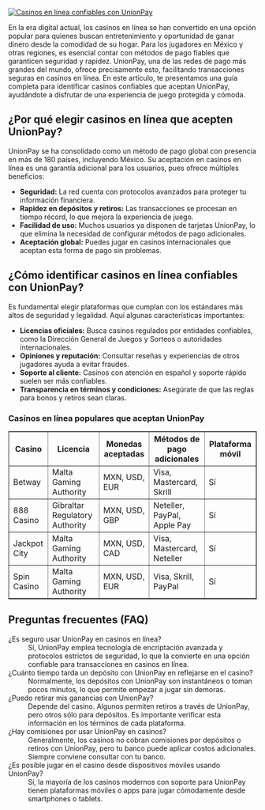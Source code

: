 [![Casinos en línea confiables con UnionPay](https://123-caf.pages.dev/gitsignup.png)](https://vrmoo.ru/Bt82HjjY)

<p>En la era digital actual, los casinos en línea se han convertido en una opción popular para quienes buscan entretenimiento y oportunidad de ganar dinero desde la comodidad de su hogar. Para los jugadores en México y otras regiones, es esencial contar con métodos de pago fiables que garanticen seguridad y rapidez. UnionPay, una de las redes de pago más grandes del mundo, ofrece precisamente esto, facilitando transacciones seguras en casinos en línea. En este artículo, te presentamos una guía completa para identificar casinos confiables que aceptan UnionPay, ayudándote a disfrutar de una experiencia de juego protegida y cómoda.</p>  <h2>¿Por qué elegir casinos en línea que acepten UnionPay?</h2> <p>UnionPay se ha consolidado como un método de pago global con presencia en más de 180 países, incluyendo México. Su aceptación en casinos en línea es una garantía adicional para los usuarios, pues ofrece múltiples beneficios:</p> <ul> <li><strong>Seguridad:</strong> La red cuenta con protocolos avanzados para proteger tu información financiera.</li> <li><strong>Rapidez en depósitos y retiros:</strong> Las transacciones se procesan en tiempo récord, lo que mejora la experiencia de juego.</li> <li><strong>Facilidad de uso:</strong> Muchos usuarios ya disponen de tarjetas UnionPay, lo que elimina la necesidad de configurar métodos de pago adicionales.</li> <li><strong>Aceptación global:</strong> Puedes jugar en casinos internacionales que aceptan esta forma de pago sin problemas.</li> </ul>  <h2>¿Cómo identificar casinos en línea confiables con UnionPay?</h2> <p>Es fundamental elegir plataformas que cumplan con los estándares más altos de seguridad y legalidad. Aquí algunas características importantes:</p> <ul> <li><strong>Licencias oficiales:</strong> Busca casinos regulados por entidades confiables, como la Dirección General de Juegos y Sorteos o autoridades internacionales.</li> <li><strong>Opiniones y reputación:</strong> Consultar reseñas y experiencias de otros jugadores ayuda a evitar fraudes.</li> <li><strong>Soporte al cliente:</strong> Casinos con atención en español y soporte rápido suelen ser más confiables.</li> <li><strong>Transparencia en términos y condiciones:</strong> Asegúrate de que las reglas para bonos y retiros sean claras.</li> </ul>  <h3>Casinos en línea populares que aceptan UnionPay</h3> <table border="1" cellpadding="6" cellspacing="0" style="border-collapse: collapse; width: 100%;"> <thead> <tr> <th>Casino</th> <th>Licencia</th> <th>Monedas aceptadas</th> <th>Métodos de pago adicionales</th> <th>Plataforma móvil</th> </tr> </thead> <tbody> <tr> <td>Betway</td> <td>Malta Gaming Authority</td> <td>MXN, USD, EUR</td> <td>Visa, Mastercard, Skrill</td> <td>Sí</td> </tr> <tr> <td>888 Casino</td> <td>Gibraltar Regulatory Authority</td> <td>MXN, USD, GBP</td> <td>Neteller, PayPal, Apple Pay</td> <td>Sí</td> </tr> <tr> <td>Jackpot City</td> <td>Malta Gaming Authority</td> <td>MXN, USD, CAD</td> <td>Visa, Mastercard, Neteller</td> <td>Sí</td> </tr> <tr> <td>Spin Casino</td> <td>Malta Gaming Authority</td> <td>MXN, USD, EUR</td> <td>Visa, Skrill, PayPal</td> <td>Sí</td> </tr> </tbody> </table>  <h2>Preguntas frecuentes (FAQ)</h2> <dl> <dt>¿Es seguro usar UnionPay en casinos en línea?</dt> <dd>Sí, UnionPay emplea tecnología de encriptación avanzada y protocolos estrictos de seguridad, lo que la convierte en una opción confiable para transacciones en casinos en línea.</dd>  <dt>¿Cuánto tiempo tarda un depósito con UnionPay en reflejarse en el casino?</dt> <dd>Normalmente, los depósitos con UnionPay son instantáneos o toman pocos minutos, lo que permite empezar a jugar sin demoras.</dd>  <dt>¿Puedo retirar mis ganancias con UnionPay?</dt> <dd>Depende del casino. Algunos permiten retiros a través de UnionPay, pero otros sólo para depósitos. Es importante verificar esta información en los términos de cada plataforma.</dd>  <dt>¿Hay comisiones por usar UnionPay en casinos?</dt> <dd>Generalmente, los casinos no cobran comisiones por depósitos o retiros con UnionPay, pero tu banco puede aplicar costos adicionales. Siempre conviene consultar con tu banco.</dd>  <dt>¿Es posible jugar en el casino desde dispositivos móviles usando UnionPay?</dt> <dd>Sí, la mayoría de los casinos modernos con soporte para UnionPay tienen plataformas móviles o apps para jugar cómodamente desde smartphones o tablets.</dd> </dl>